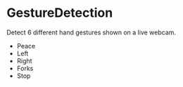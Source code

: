 # GestureDetection

Detect 6 different hand gestures shown on a live webcam.
- Peace
- Left
- Right
- Forks 
- Stop
